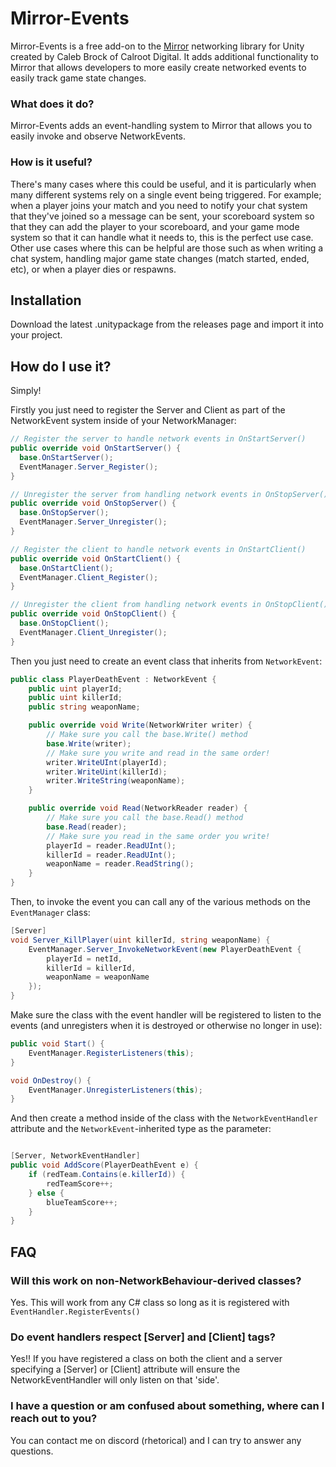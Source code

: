 # Mirror-Events
Mirror-Events is a free add-on to the [Mirror](https://github.com/MirrorNetworking/Mirror) networking library for Unity created by Caleb Brock of Calroot Digital. It adds additional functionality to Mirror that allows developers to more easily create networked events to easily track game state changes.

### What does it do?
Mirror-Events adds an event-handling system to Mirror that allows you to easily invoke and observe NetworkEvents.

### How is it useful?
There's many cases where this could be useful, and it is particularly when many different systems rely on a single event being triggered.
For example; when a player joins your match and you need to notify your chat system that they've joined so a message can be sent, your scoreboard system so that they can add the player to your scoreboard, and your game mode system so that it can handle what it needs to, this is the perfect use case.
Other use cases where this can be helpful are those such as when writing a chat system, handling major game state changes (match started, ended, etc), or when a player dies or respawns.

## Installation
Download the latest .unitypackage from the releases page and import it into your project.

## How do I use it?
Simply! 

Firstly you just need to register the Server and Client as part of the NetworkEvent system inside of your NetworkManager:
```csharp 
// Register the server to handle network events in OnStartServer()
public override void OnStartServer() {
  base.OnStartServer();
  EventManager.Server_Register();
}

// Unregister the server from handling network events in OnStopServer()
public override void OnStopServer() {
  base.OnStopServer();
  EventManager.Server_Unregister();
}

// Register the client to handle network events in OnStartClient()
public override void OnStartClient() {
  base.OnStartClient();
  EventManager.Client_Register();
}

// Unregister the client from handling network events in OnStopClient()
public override void OnStopClient() {
  base.OnStopClient();
  EventManager.Client_Unregister();
}
```

Then you just need to create an event class that inherits from `NetworkEvent`:
```csharp
public class PlayerDeathEvent : NetworkEvent {
    public uint playerId;
    public uint killerId;
    public string weaponName;

    public override void Write(NetworkWriter writer) {
        // Make sure you call the base.Write() method
        base.Write(writer);
        // Make sure you write and read in the same order!
        writer.WriteUInt(playerId);
        writer.WriteUint(killerId);
        writer.WriteString(weaponName);
    }

    public override void Read(NetworkReader reader) {
        // Make sure you call the base.Read() method
        base.Read(reader);
        // Make sure you read in the same order you write!
        playerId = reader.ReadUInt();
        killerId = reader.ReadUInt();
        weaponName = reader.ReadString();
    }
}
```

Then, to invoke the event you can call any of the various methods on the `EventManager` class:
```csharp
[Server]
void Server_KillPlayer(uint killerId, string weaponName) {
    EventManager.Server_InvokeNetworkEvent(new PlayerDeathEvent {
        playerId = netId,
        killerId = killerId,
        weaponName = weaponName
    });
}
```

Make sure the class with the event handler will be registered to listen to the events (and unregisters when it is destroyed or otherwise no longer in use):
```csharp
public void Start() {
    EventManager.RegisterListeners(this);
}

void OnDestroy() {
    EventManager.UnregisterListeners(this);
}
```

And then create a method inside of the class with the `NetworkEventHandler` attribute and the `NetworkEvent`-inherited type as the parameter:
```csharp

[Server, NetworkEventHandler]
public void AddScore(PlayerDeathEvent e) {
    if (redTeam.Contains(e.killerId)) {
        redTeamScore++;
    } else {
        blueTeamScore++;
    }
}
```


## FAQ
### Will this work on non-NetworkBehaviour-derived classes?
Yes. This will work from any C# class so long as it is registered with `EventHandler.RegisterEvents()`

### Do event handlers respect \[Server\] and \[Client\] tags?
Yes!! If you have registered a class on both the client and a server specifying a \[Server\] or \[Client\] attribute will ensure the NetworkEventHandler will only listen on that 'side'.

### I have a question or am confused about something, where can I reach out to you? 
You can contact me on discord (rhetorical) and I can try to answer any questions.
